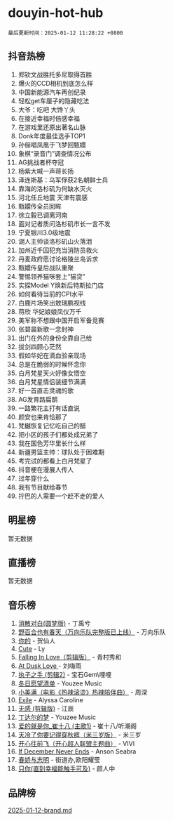 # douyin-hot-hub

`最后更新时间：2025-01-12 11:28:22 +0800`

## 抖音热榜

1. 郑钦文战胜托多尼取得首胜
1. 爆火的CCD相机到底怎么样
1. 中国新能源汽车再创纪录
1. 轻松get车厘子的隐藏吃法
1. 大爷：吃吧 大馋丫头
1. 在接近幸福时倍感幸福
1. 在游戏里还原出著名山脉
1. Donk年度最佳选手TOP1
1. 孙俪唱凤凰于飞梦回甄嬛
1. 象棋“录音门”调查情况公布
1. AG挑战者杯夺冠
1. 杨紫大喊一声蒋长扬
1. 泽连斯基：乌军俘获2名朝鲜士兵
1. 靠海的洛杉矶为何缺水灭火
1. 河北任丘地震 天津有震感
1. 甄嬛传全员回眸
1. 徐立毅已调离河南
1. 面对记者质问洛杉矶市长一言不发
1. 宁夏银川3.0级地震
1. 湖人主帅谈洛杉矶山火落泪
1. 加州近千囚犯充当消防员救火
1. 丹麦政府愿讨论格陵兰岛诉求
1. 甄嬛传皇后战队重聚
1. 警惕领养猫咪套上“猫贷”
1. 实探Model Y焕新后特斯拉门店
1. 如何看待当前的CPI水平
1. 白鹿片场笑出敖瑞鹏视线
1. 蒋欣 华妃娘娘凤仪万千
1. 美军称不想跟中国开启军备竞赛
1. 张碧晨新歌一念封神
1. 出门在外的身份全靠自己给
1. 拔剑四顾心茫然
1. 假如华妃在滴血验亲现场
1. 总是在脆弱的时候怀念你
1. 白月梵星天火好像女悟空
1. 白月梵星情侣装细节满满
1. 好一首直击灵魂的歌
1. AG发育路扁鹊
1. 一路繁花主打有话直说
1. 颜安也来肯恰那了
1. 梵樾恢复记忆吃自己的醋
1. 把小区的孩子们都处成兄弟了
1. 我在国色芳华里长什么样
1. 新疆男篮主帅：球队处于困难期
1. 考完试的都看上白月梵星了
1. 抖音梗在漫展人传人
1. 过年穿什么
1. 我有节目献给春节
1. 拧巴的人需要一个赶不走的爱人

## 明星榜

暂无数据

## 直播榜

暂无数据

## 音乐榜

1. [消散对白(圆梦版)](https://sf5-hl-cdn-tos.douyinstatic.com/obj/tos-cn-ve-2774/og4jB5I5IizzoZVAAAzWgBMAsMDWoArfwBOiFs) - 丁禹兮
1. [野百合也有春天（万向乐队完整版已上线）](https://sf5-hl-cdn-tos.douyinstatic.com/obj/tos-cn-ve-2774/oMnUxhRAMiAGBqDtIPBQ7ACYQZFlJCftcgeDJE) - 万向乐队
1. [你的](https://sf5-hl-cdn-tos.douyinstatic.com/obj/tos-cn-ve-2774/oYuIeKf42jB7sEV6B2upMdpYAgfrQWj0FeRegh) - 贺仙人
1. [Cute](https://sf5-hl-cdn-tos.douyinstatic.com/obj/tos-cn-ve-2774/o4IbIzHWKAAB4wsS5qMBRiiAlEBGTpQRNfFvuo) - Ly
1. [Falling In Love（剪辑版）](https://sf5-hl-cdn-tos.douyinstatic.com/obj/tos-cn-ve-2774/o8ajpA8zzgBPahbBIO8AcKGBLJezFCRd1wfP9f) - 青村秀和
1. [ At Dusk  Love ](https://sf3-cdn-tos.douyinstatic.com/obj/tos-cn-ve-2774/o8CrpCf5CaYgI4ZrtQgMQAFEfuGqNnRSDQAPBc) - 刘嗨雨
1. [执子之手 (剪辑2)](https://sf3-cdn-tos.douyinstatic.com/obj/tos-cn-ve-2774/oUoZLQjCc31XzqsBnBQUNgeKtYPBcgbFDwtfcu) - 宝石Gem\哩哩
1. [冬日愿望清单](https://sf6-cdn-tos.douyinstatic.com/obj/tos-cn-ve-2774/oIIgUOeamCFCVAzxN6MFRLIBlLGpUqQxeeHrLE) - Youzee Music
1. [小美满（电影《热辣滚烫》热辣陪伴曲）](https://sf5-hl-cdn-tos.douyinstatic.com/obj/tos-cn-ve-2774/o0GAn2lSgfZIDUgtevCGDQYnFg4CwnrBaxbTZL) - 周深
1. [Exile](https://sf5-hl-cdn-tos.douyinstatic.com/obj/tos-cn-ve-2774/oYj4gAQTknKE3WW0Je8KGmQ7z1cA4FefwtbufD) - Alyssa Caroline
1. [无感 (剪辑版)](https://sf5-hl-cdn-tos.douyinstatic.com/obj/tos-cn-ve-2774/o0eIsUzJBDlQaQFC5OFlgbMEZC1TFYBftOBn6p) - 江辰
1. [丁达尔的梦](https://sf5-hl-cdn-tos.douyinstatic.com/obj/tos-cn-ve-2774/oMU3WirUZBVQkAC9ccG5P2IQirziZM2RTInUY) - Youzee Music
1. [爱的就是你_崔十八 (主歌1)](https://sf5-hl-cdn-tos.douyinstatic.com/obj/tos-cn-ve-2774/oI5BO5DhFZ6UTcNCnZaOCBLtZ7WIMQGfgnXf5E) - 崔十八/听潮阁
1. [天冷了你要记得穿秋裤（米三岁版）](https://sf5-hl-cdn-tos.douyinstatic.com/obj/tos-cn-ve-2774/oQlIwVIDWiZ6BQilAorS7MA0AgCkQDvcZAdm1) - 米三岁
1. [开心往前飞（开心超人联盟主题曲）](https://sf5-hl-cdn-tos.douyinstatic.com/obj/tos-cn-ve-2774/9d8fb7c82cf1421fb93a9fe925275e0a) - VIVI
1. [If December Never Ends](https://sf5-hl-cdn-tos.douyinstatic.com/obj/tos-cn-ve-2774/oY1IQMoTgCFIBg8RZifyqlBBt1UFgitTYmxeOS) - Anson Seabra
1. [春娇与志明](https://sf5-hl-cdn-tos.douyinstatic.com/obj/tos-cn-ve-2774/e530d8fceb7044b39707d7f9ff54add1) - 街道办,欧阳耀莹
1. [只你(直到幸福能触手可及)](https://sf5-hl-cdn-tos.douyinstatic.com/obj/tos-cn-ve-2774/o0lBkRDzFTeaVSUz3ZZSCBVtZ5DIMQGfgmEAuE) - 颜人中

## 品牌榜

[2025-01-12-brand.md](2025-01-12-brand.md)
